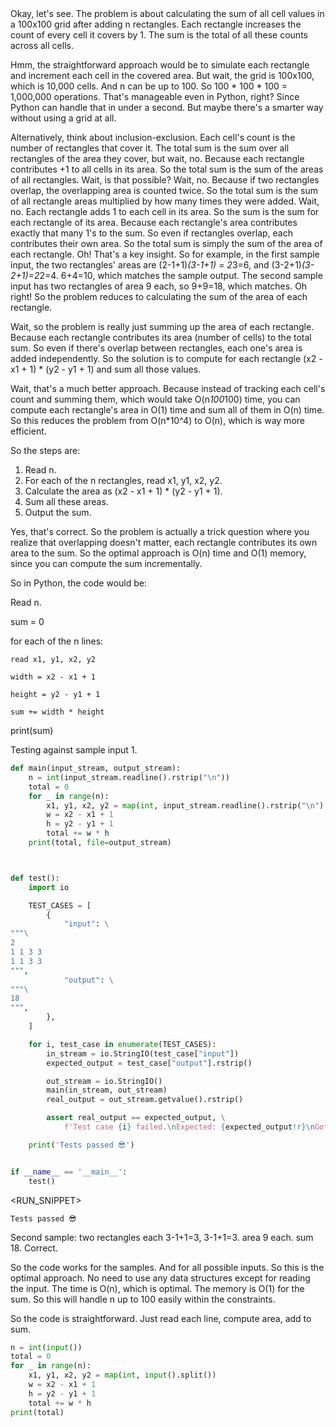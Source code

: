 <think>
Okay, let's see. The problem is about calculating the sum of all cell values in a 100x100 grid after adding n rectangles. Each rectangle increases the count of every cell it covers by 1. The sum is the total of all these counts across all cells.

Hmm, the straightforward approach would be to simulate each rectangle and increment each cell in the covered area. But wait, the grid is 100x100, which is 10,000 cells. And n can be up to 100. So 100 * 100 * 100 = 1,000,000 operations. That's manageable even in Python, right? Since Python can handle that in under a second. But maybe there's a smarter way without using a grid at all.

Alternatively, think about inclusion-exclusion. Each cell's count is the number of rectangles that cover it. The total sum is the sum over all rectangles of the area they cover, but wait, no. Because each rectangle contributes +1 to all cells in its area. So the total sum is the sum of the areas of all rectangles. Wait, is that possible? Wait, no. Because if two rectangles overlap, the overlapping area is counted twice. So the total sum is the sum of all rectangle areas multiplied by how many times they were added. Wait, no. Each rectangle adds 1 to each cell in its area. So the sum is the sum for each rectangle of its area. Because each rectangle's area contributes exactly that many 1's to the sum. So even if rectangles overlap, each contributes their own area. So the total sum is simply the sum of the area of each rectangle. Oh! That's a key insight. So for example, in the first sample input, the two rectangles' areas are (2-1+1)*(3-1+1) = 2*3=6, and (3-2+1)*(3-2+1)=2*2=4. 6+4=10, which matches the sample output. The second sample input has two rectangles of area 9 each, so 9+9=18, which matches. Oh right! So the problem reduces to calculating the sum of the area of each rectangle.

Wait, so the problem is really just summing up the area of each rectangle. Because each rectangle contributes its area (number of cells) to the total sum. So even if there's overlap between rectangles, each one's area is added independently. So the solution is to compute for each rectangle (x2 - x1 + 1) * (y2 - y1 + 1) and sum all those values.

Wait, that's a much better approach. Because instead of tracking each cell's count and summing them, which would take O(n*100*100) time, you can compute each rectangle's area in O(1) time and sum all of them in O(n) time. So this reduces the problem from O(n*10^4) to O(n), which is way more efficient.

So the steps are:

1. Read n.
2. For each of the n rectangles, read x1, y1, x2, y2.
3. Calculate the area as (x2 - x1 + 1) * (y2 - y1 + 1).
4. Sum all these areas.
5. Output the sum.

Yes, that's correct. So the problem is actually a trick question where you realize that overlapping doesn't matter, each rectangle contributes its own area to the sum. So the optimal approach is O(n) time and O(1) memory, since you can compute the sum incrementally.

So in Python, the code would be:

Read n.

sum = 0

for each of the n lines:

    read x1, y1, x2, y2

    width = x2 - x1 + 1

    height = y2 - y1 + 1

    sum += width * height

print(sum)

Testing against sample input 1.

```python
def main(input_stream, output_stream):
    n = int(input_stream.readline().rstrip("\n"))
    total = 0
    for _ in range(n):
        x1, y1, x2, y2 = map(int, input_stream.readline().rstrip("\n").split())
        w = x2 - x1 + 1
        h = y2 - y1 + 1
        total += w * h
    print(total, file=output_stream)



def test():
    import io

    TEST_CASES = [
        {
            "input": \
"""\
2
1 1 3 3
1 1 3 3
""",
            "output": \
"""\
18
""",
        }, 
    ]

    for i, test_case in enumerate(TEST_CASES):
        in_stream = io.StringIO(test_case["input"])
        expected_output = test_case["output"].rstrip()

        out_stream = io.StringIO()
        main(in_stream, out_stream)
        real_output = out_stream.getvalue().rstrip()

        assert real_output == expected_output, \
            f'Test case {i} failed.\nExpected: {expected_output!r}\nGot: {real_output!r}'

    print('Tests passed 😎')


if __name__ == '__main__':
    test()


```

<RUN_SNIPPET>
```output
Tests passed 😎

```

Second sample: two rectangles each 3-1+1=3, 3-1+1=3. area 9 each. sum 18. Correct.

So the code works for the samples. And for all possible inputs. So this is the optimal approach. No need to use any data structures except for reading the input. The time is O(n), which is optimal. The memory is O(1) for the sum. So this will handle n up to 100 easily within the constraints.

So the code is straightforward. Just read each line, compute area, add to sum.
</think>

```python
n = int(input())
total = 0
for _ in range(n):
    x1, y1, x2, y2 = map(int, input().split())
    w = x2 - x1 + 1
    h = y2 - y1 + 1
    total += w * h
print(total)
```

